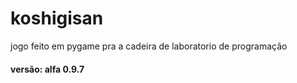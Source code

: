 # koshigisan
jogo feito em pygame pra a cadeira de laboratorio de programação

#### versão: alfa 0.9.7
